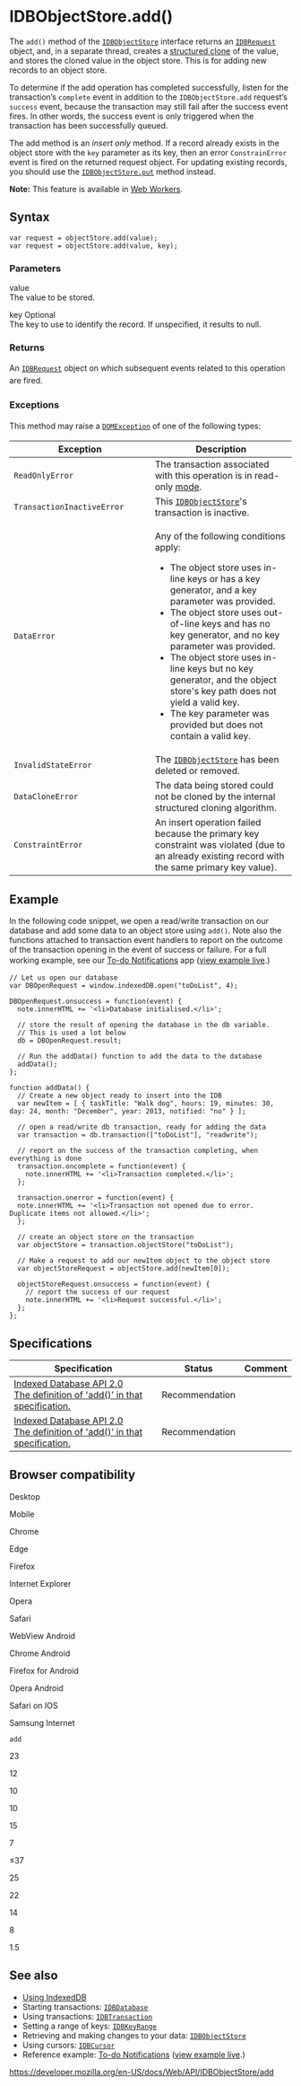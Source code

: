 IDBObjectStore.add()
====================

The `add()` method of the [`IDBObjectStore`](../idbobjectstore) interface returns an [`IDBRequest`](../idbrequest) object, and, in a separate thread, creates a [structured clone](https://www.whatwg.org/specs/web-apps/current-work/multipage/common-dom-interfaces.html#structured-clone) of the value, and stores the cloned value in the object store. This is for adding new records to an object store.

To determine if the add operation has completed successfully, listen for the transaction’s `complete` event in addition to the `IDBObjectStore.add` request’s `success` event, because the transaction may still fail after the success event fires. In other words, the success event is only triggered when the transaction has been successfully queued.

The add method is an<span class="database"> *insert only* </span>method. If a record already exists in the object store with the `key` parameter as its key, then an error `ConstrainError` event is fired on the returned request object. For updating existing records, you should use the [`IDBObjectStore.put`](put) method instead.

**Note:** This feature is available in [Web Workers](../web_workers_api).

Syntax
------

    var request = objectStore.add(value);
    var request = objectStore.add(value, key);

### Parameters

value  
The value to be stored.

key <span class="badge inline optional">Optional</span>   
The key to use to identify the record. If unspecified, it results to null.

### Returns

<span style="line-height: 1.5;">An </span><span style="line-height: 1.5;">[`IDBRequest`](../idbrequest)</span><span style="line-height: 1.5;"> object on</span><span style="line-height: 1.5;"> which subsequent events related to this operation are fired.</span>

### Exceptions

<span style="line-height: 1.5;">This method may raise a [`DOMException`](../domexception) of one of the following types:</span>

<table><colgroup><col style="width: 50%" /><col style="width: 50%" /></colgroup><thead><tr class="header"><th>Exception</th><th>Description</th></tr></thead><tbody><tr class="odd"><td><code>ReadOnlyError</code></td><td>The transaction associated with this operation is in read-only <a href="../idbtransaction#mode_constants">mode</a>.</td></tr><tr class="even"><td><code>TransactionInactiveError</code></td><td>This <a href="../idbobjectstore"><code>IDBObjectStore</code></a>'s transaction is inactive.</td></tr><tr class="odd"><td><code>DataError</code></td><td><p>Any of the following conditions apply:</p><ul><li>The object store uses in-line keys or has a key generator, and a key parameter was provided.</li><li>The object store uses out-of-line keys and has no key generator, and no key parameter was provided.</li><li>The object store uses in-line keys but no key generator, and the object store's key path does not yield a valid key.</li><li>The key parameter was provided but does not contain a valid key.</li></ul></td></tr><tr class="even"><td><code>InvalidStateError</code></td><td>The <a href="../idbobjectstore"><code>IDBObjectStore</code></a> has been deleted or removed.</td></tr><tr class="odd"><td><code>DataCloneError</code></td><td>The data being stored could not be cloned by the internal structured cloning algorithm.<br />
</td></tr><tr class="even"><td><code class="idl">ConstraintError</code></td><td>An insert operation failed because the primary key constraint was violated (due to an already existing record with the same primary key value).</td></tr></tbody></table>

Example
-------

In the following code snippet, we open a read/write transaction on our database and add some data to an object store using `add()`. Note also the functions attached to transaction event handlers to report on the outcome of the transaction opening in the event of success or failure. For a full working example, see our [To-do Notifications](https://github.com/mdn/to-do-notifications/)<span style="line-height: 1.5;"> app (</span>[view example live](https://mdn.github.io/to-do-notifications/)<span style="line-height: 1.5;">.)</span>

    // Let us open our database
    var DBOpenRequest = window.indexedDB.open("toDoList", 4);

    DBOpenRequest.onsuccess = function(event) {
      note.innerHTML += '<li>Database initialised.</li>';

      // store the result of opening the database in the db variable.
      // This is used a lot below
      db = DBOpenRequest.result;

      // Run the addData() function to add the data to the database
      addData();
    };

    function addData() {
      // Create a new object ready to insert into the IDB
      var newItem = [ { taskTitle: "Walk dog", hours: 19, minutes: 30, day: 24, month: "December", year: 2013, notified: "no" } ];

      // open a read/write db transaction, ready for adding the data
      var transaction = db.transaction(["toDoList"], "readwrite");

      // report on the success of the transaction completing, when everything is done
      transaction.oncomplete = function(event) {
        note.innerHTML += '<li>Transaction completed.</li>';
      };

      transaction.onerror = function(event) {
      note.innerHTML += '<li>Transaction not opened due to error. Duplicate items not allowed.</li>';
      };

      // create an object store on the transaction
      var objectStore = transaction.objectStore("toDoList");

      // Make a request to add our newItem object to the object store
      var objectStoreRequest = objectStore.add(newItem[0]);

      objectStoreRequest.onsuccess = function(event) {
        // report the success of our request
        note.innerHTML += '<li>Request successful.</li>';
      };
    };

Specifications
--------------

<table><thead><tr class="header"><th>Specification</th><th>Status</th><th>Comment</th></tr></thead><tbody><tr class="odd"><td><a href="https://www.w3.org/TR/IndexedDB/#dom-idbobjectstore-add">Indexed Database API 2.0<br />
<span class="small">The definition of 'add()' in that specification.</span></a></td><td><span class="spec-rec">Recommendation</span></td><td></td></tr><tr class="even"><td><a href="https://www.w3.org/TR/IndexedDB/#dom-idbobjectstore-add">Indexed Database API 2.0<br />
<span class="small">The definition of 'add()' in that specification.</span></a></td><td><span class="spec-rec">Recommendation</span></td><td></td></tr></tbody></table>

Browser compatibility
---------------------

Desktop

Mobile

Chrome

Edge

Firefox

Internet Explorer

Opera

Safari

WebView Android

Chrome Android

Firefox for Android

Opera Android

Safari on IOS

Samsung Internet

`add`

23

12

10

10

15

7

≤37

25

22

14

8

1.5

See also
--------

-   [Using IndexedDB](../indexeddb_api/using_indexeddb)
-   Starting transactions: [`IDBDatabase`](../idbdatabase)
-   Using transactions: [`IDBTransaction`](../idbtransaction)
-   Setting a range of keys: [`IDBKeyRange`](../idbkeyrange)
-   Retrieving and making changes to your data: [`IDBObjectStore`](../idbobjectstore)
-   Using cursors: [`IDBCursor`](../idbcursor)
-   Reference example: [To-do Notifications](https://github.com/mdn/to-do-notifications/tree/gh-pages) ([view example live](https://mdn.github.io/to-do-notifications/).)

<a href="https://developer.mozilla.org/en-US/docs/Web/API/IDBObjectStore/add" class="_attribution-link">https://developer.mozilla.org/en-US/docs/Web/API/IDBObjectStore/add</a>
